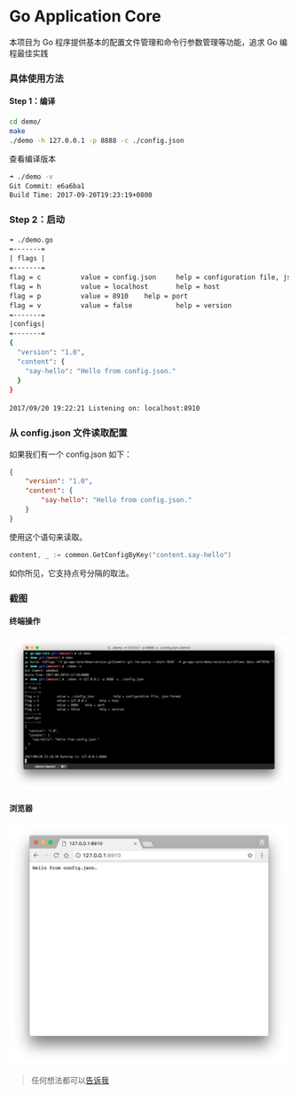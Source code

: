 <h1>Go Application Core</h1>

本项目为 Go 程序提供基本的配置文件管理和命令行参数管理等功能，追求 Go 编程最佳实践

### 具体使用方法

#### Step 1：编译
```bash
cd demo/
make
./demo -h 127.0.0.1 -p 8888 -c ./config.json
```
查看编译版本

```bash
➜ ./demo -v
Git Commit: e6a6ba1
Build Time: 2017-09-20T19:23:19+0800
```

### Step 2：启动
```bash
➜ ./demo.go
=-------=
| flags |
=-------=
flag = c          value = config.json     help = configuration file, json format
flag = h          value = localhost       help = host
flag = p          value = 8910    help = port
flag = v          value = false           help = version
=-------=
|configs|
=-------=
{
  "version": "1.0",
  "content": {
    "say-hello": "Hello from config.json."
  }
}

2017/09/20 19:22:21 Listening on: localhost:8910
```

### 从 config.json 文件读取配置

如果我们有一个 config.json 如下：
```json
{
    "version": "1.0",
    "content": {
        "say-hello": "Hello from config.json."
    }
}
```
使用这个语句来读取。
```go
content, _ := common.GetConfigByKey("content.say-hello")
```
如你所见，它支持点号分隔的取法。

### 截图

#### 终端操作
![demo](images/terminal.png)

#### 浏览器

![chrome](images/chrome.png)

> 任何想法都可以[告诉我](https://github.com/tmpbook/go-app-core/issues/new)